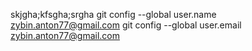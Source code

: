 skjgha;kfsgha;srgha
git config --global user.name zybin.anton77@gmail.com
git config --global user.email zybin.anton77@gmail.com